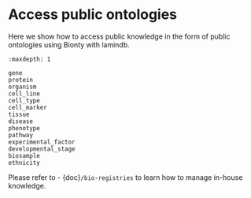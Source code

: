 # Access public ontologies

Here we show how to access public knowledge in the form of public ontologies using Bionty with lamindb.

```{toctree}
:maxdepth: 1

gene
protein
organism
cell_line
cell_type
cell_marker
tissue
disease
phenotype
pathway
experimental_factor
developmental_stage
biosample
ethnicity
```

Please refer to - {doc}`/bio-registries` to learn how to manage in-house knowledge.
